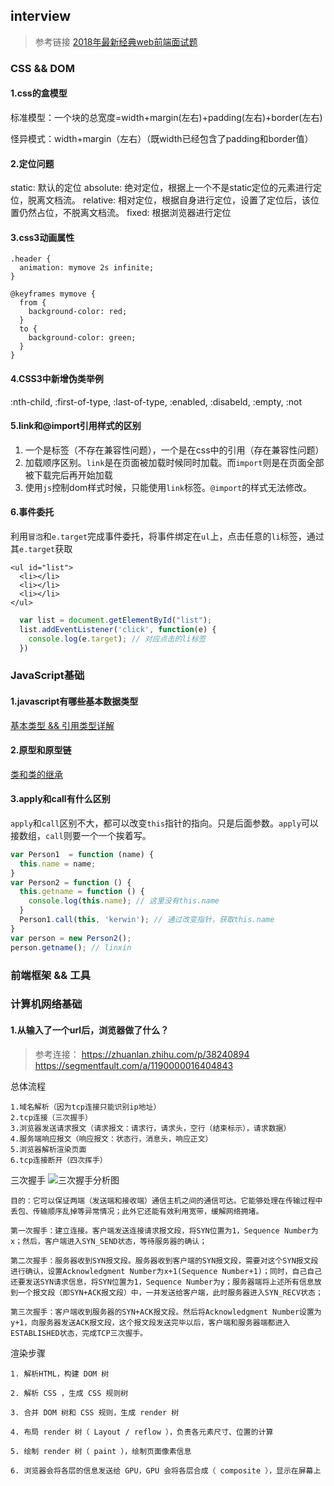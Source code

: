 ## interview

>参考链接
[2018年最新经典web前端面试题](https://juejin.im/post/5baa0797f265da0aaa0517e6)

### CSS && DOM

#### 1.css的盒模型
标准模型：一个块的总宽度=width+margin(左右)+padding(左右)+border(左右)

怪异模式：width+margin（左右）（既width已经包含了padding和border值）

#### 2.定位问题
static: 默认的定位
absolute: 绝对定位，根据上一个不是static定位的元素进行定位，脱离文档流。
relative: 相对定位，根据自身进行定位，设置了定位后，该位置仍然占位，不脱离文档流。
fixed: 根据浏览器进行定位

#### 3.css3动画属性

```
.header {
  animation: mymove 2s infinite;
}

@keyframes mymove {
  from {
    background-color: red;
  }
  to {
    background-color: green;
  }
}
```

#### 4.CSS3中新增伪类举例
:nth-child, :first-of-type, :last-of-type, :enabled, :disabeld, :empty, :not

#### 5.link和@import引用样式的区别
1. 一个是标签（不存在兼容性问题），一个是在css中的引用（存在兼容性问题）
2. 加载顺序区别。`link`是在页面被加载时候同时加载。而`import`则是在页面全部被下载完后再开始加载
3. 使用`js`控制dom样式时候，只能使用`link`标签。`@import`的样式无法修改。

#### 6.事件委托
利用`冒泡`和`e.target`完成事件委托，将事件绑定在`ul`上，点击任意的`li`标签，通过其`e.target`获取
```
<ul id="list">
  <li></li>
  <li></li>
  <li></li>
</ul>
```
```js
  var list = document.getElementById("list");
  list.addEventListener('click', function(e) {
    console.log(e.target); // 对应点击的li标签
  })
```

### JavaScript基础

#### 1.javascript有哪些基本数据类型
[基本类型 && 引用类型详解](https://github.com/kerwin-ly/Blog/blob/master/javascript/%E5%9F%BA%E6%9C%AC%E7%B1%BB%E5%9E%8B%E5%92%8C%E5%BC%95%E7%94%A8%E7%B1%BB%E5%9E%8B%E7%9A%84%E5%8C%BA%E5%88%AB.md)

#### 2.原型和原型链
[类和类的继承](https://github.com/kerwin-ly/Blog/blob/master/javascript/%E7%B1%BB%E5%92%8C%E7%B1%BB%E7%9A%84%E7%BB%A7%E6%89%BF.md)

#### 3.apply和call有什么区别
`apply`和`call`区别不大，都可以改变`this`指针的指向。只是后面参数。`apply`可以接数组，`call`则要一个一个挨着写。
```js
var Person1  = function (name) {
  this.name = name;
}
var Person2 = function () {
  this.getname = function () {
    console.log(this.name); // 这里没有this.name
  }
  Person1.call(this, 'kerwin'); // 通过改变指针，获取this.name
}
var person = new Person2();
person.getname(); // linxin
```

### 前端框架 && 工具

### 计算机网络基础

#### 1.从输入了一个url后，浏览器做了什么？
>参考连接：
https://zhuanlan.zhihu.com/p/38240894
https://segmentfault.com/a/1190000016404843

总体流程
```
1.域名解析（因为tcp连接只能识别ip地址）
2.tcp连接（三次握手）
3.浏览器发送请求报文（请求报文：请求行，请求头，空行（结束标示），请求数据）
4.服务端响应报文（响应报文：状态行，消息头，响应正文）
5.浏览器解析渲染页面
6.tcp连接断开（四次挥手）
```

三次握手
![三次握手分析图](https://raw.githubusercontent.com/kerwin-ly/Blog/master/assets/imgs/tcp.jpg)
```
目的：它可以保证两端（发送端和接收端）通信主机之间的通信可达。它能够处理在传输过程中丢包、传输顺序乱掉等异常情况；此外它还能有效利用宽带，缓解网络拥堵。

第一次握手：建立连接。客户端发送连接请求报文段，将SYN位置为1，Sequence Number为x；然后，客户端进入SYN_SEND状态，等待服务器的确认；

第二次握手：服务器收到SYN报文段。服务器收到客户端的SYN报文段，需要对这个SYN报文段进行确认，设置Acknowledgment Number为x+1(Sequence Number+1)；同时，自己自己还要发送SYN请求信息，将SYN位置为1，Sequence Number为y；服务器端将上述所有信息放到一个报文段（即SYN+ACK报文段）中，一并发送给客户端，此时服务器进入SYN_RECV状态；

第三次握手：客户端收到服务器的SYN+ACK报文段。然后将Acknowledgment Number设置为y+1，向服务器发送ACK报文段，这个报文段发送完毕以后，客户端和服务器端都进入ESTABLISHED状态，完成TCP三次握手。
```

渲染步骤
```
1. 解析HTML，构建 DOM 树

2. 解析 CSS ，生成 CSS 规则树

3. 合并 DOM 树和 CSS 规则，生成 render 树

4. 布局 render 树（ Layout / reflow ），负责各元素尺寸、位置的计算

5. 绘制 render 树（ paint ），绘制页面像素信息

6. 浏览器会将各层的信息发送给 GPU，GPU 会将各层合成（ composite ），显示在屏幕上
```
